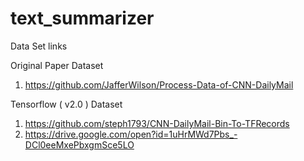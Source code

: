 # text_summarizer

Data Set links

Original Paper Dataset

1. https://github.com/JafferWilson/Process-Data-of-CNN-DailyMail


Tensorflow ( v2.0 ) Dataset

1. https://github.com/steph1793/CNN-DailyMail-Bin-To-TFRecords
2.  https://drive.google.com/open?id=1uHrMWd7Pbs_-DCl0eeMxePbxgmSce5LO
